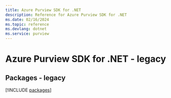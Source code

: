 ```yaml
---
title: Azure Purview SDK for .NET
description: Reference for Azure Purview SDK for .NET
ms.date: 02/16/2024
ms.topic: reference
ms.devlang: dotnet
ms.service: purview
---
```

# Azure Purview SDK for .NET - legacy
## Packages - legacy
[!INCLUDE [packages](purview-index.md)]